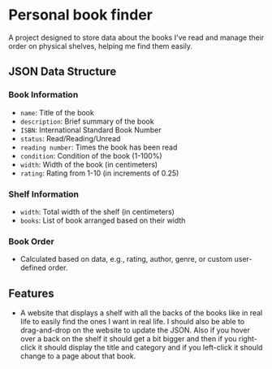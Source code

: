 # Personal book finder

A project designed to store data about the books I've read and manage their order on physical shelves, helping me find them easily.

## JSON Data Structure

### Book Information

- `name`: Title of the book
- `description`: Brief summary of the book
- `ISBN`: International Standard Book Number
- `status`: Read/Reading/Unread
- `reading number`: Times the book has been read
- `condition`: Condition of the book (1-100%)
- `width`: Width of the book (in centimeters)
- `rating`: Rating from 1-10 (in increments of 0.25)

### Shelf Information
- `width`: Total width of the shelf (in centimeters)
- `books`: List of book arranged based on their width

### Book Order
- Calculated based on data, e.g., rating, author, genre, or custom user-defined order.

## Features

- A website that displays a shelf with all the backs of the books like in real life to easily find the ones I want in real life. I should also be able to drag-and-drop on the website to update the JSON. Also if you hover over a back on the shelf it should get a bit bigger and then if you right-click it should display the title and category and if you left-click it should change to a page about that book.

